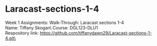 # Laracast-sections-1-4
Week 1 Assignments: Walk-Through: Laracast sections 1-4\
Name: Tiffany Skogan\ 
Course: DGL123-DLU1\
Respository link: https://github.com/tiffanydawn29/Laracast-sections-1-4.git\
